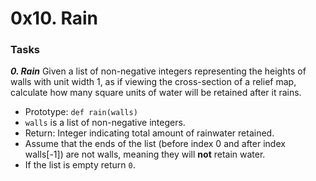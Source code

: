 # 0x10. Rain

### Tasks

_**0. Rain**_
Given a list of non-negative integers representing the heights of walls with unit width 1, as if viewing the cross-section of a relief map, calculate how many square units of water will be retained after it rains.

- Prototype: `def rain(walls)`
- `walls` is a list of non-negative integers.
- Return: Integer indicating total amount of rainwater retained.
- Assume that the ends of the list (before index 0 and after index walls[-1]) are not walls, meaning they will **not** retain water.
- If the list is empty return `0`.
